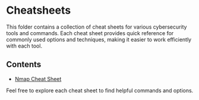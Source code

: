 # Cheatsheets

This folder contains a collection of cheat sheets for various cybersecurity tools and commands. Each cheat sheet provides quick reference for commonly used options and techniques, making it easier to work efficiently with each tool.

## Contents
- [Nmap Cheat Sheet](Nmap-CheatSheet.md)

Feel free to explore each cheat sheet to find helpful commands and options.

